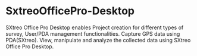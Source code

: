 SxtreoOfficePro-Desktop
=======================

SXtreo Office Pro Desktop enables Project creation for different types of survey, User/PDA management functionalities. Capture GPS data using PDA(SXtreo).  View, manipulate and analyze the collected data using SXtreo Office Pro Desktop.
